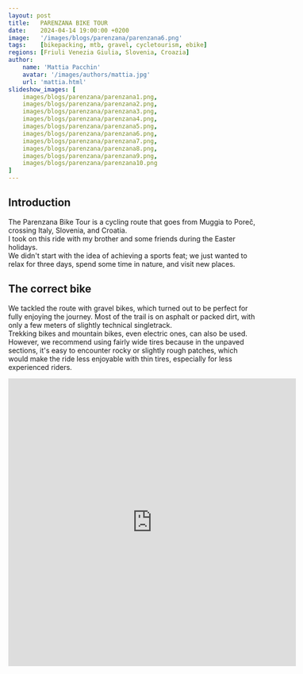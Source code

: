```yaml
---
layout: post
title:   PARENZANA BIKE TOUR
date:    2024-04-14 19:00:00 +0200
image:   '/images/blogs/parenzana/parenzana6.png'
tags:    [bikepacking, mtb, gravel, cycletourism, ebike]
regions: [Friuli Venezia Giulia, Slovenia, Croazia]
author:
    name: 'Mattia Pacchin'
    avatar: '/images/authors/mattia.jpg'
    url: 'mattia.html'
slideshow_images: [
    images/blogs/parenzana/parenzana1.png,
    images/blogs/parenzana/parenzana2.png,
    images/blogs/parenzana/parenzana3.png,
    images/blogs/parenzana/parenzana4.png,
    images/blogs/parenzana/parenzana5.png,
    images/blogs/parenzana/parenzana6.png,
    images/blogs/parenzana/parenzana7.png,
    images/blogs/parenzana/parenzana8.png,
    images/blogs/parenzana/parenzana9.png,
    images/blogs/parenzana/parenzana10.png
]
---
```


## Introduction

The Parenzana Bike Tour is a cycling route that goes from Muggia to Poreč, crossing Italy, Slovenia, and Croatia.  
I took on this ride with my brother and some friends during the Easter holidays.  
We didn't start with the idea of achieving a sports feat; we just wanted to relax for three days, spend some time in nature, and visit new places.

## The correct bike

We tackled the route with gravel bikes, which turned out to be perfect for fully enjoying the journey. Most of the trail is on asphalt or packed dirt, with only a few meters of slightly technical singletrack.  
Trekking bikes and mountain bikes, even electric ones, can also be used. However, we recommend using fairly wide tires because in the unpaved sections, it's easy to encounter rocky or slightly rough patches, which would make the ride less enjoyable with thin tires, especially for less experienced riders.

<!--
## Suddivisione del giro

Questo è il primo giorno. Pirano è molto carina e la vista delle saline dall’alto è tanta roba. Il tratto evidenziato è un po’ scassato. Fattibile anche in gravel ma tre un po’ più rigidi che erano con me non ce la facevano più perché avevano le mani distrutte. Strada facendo fermatevi a fare un giro a Grisignana che è bellissima.

Questo è il secondo giorno. È quello un po’ più palloso perché ci sono tanti campi. Parenzo è molto bella da visitare ed ottimo anche per fare uno spuntino. Il primo tratto fino a Parenzo è bello e vario, mentre passato il tratto di Novigrad sul mare diventa una palla. Occhio al tratto in verde che quando siamo andati noi è stato 10 minuti sott’acqua, poi si è abbassato il livello del mare un attimo e siamo passati in due secondi e poi è tornata l’acqua alta. Il tratto in rosa ti sconsiglio di farlo. Era tutta terra rossa mollissima e erba alta. È stato un incubo. Meglio passare dalla statale che tanto è deserta.

Il terzo giorno. Il primo tratto in verde è fattibile ma è bosco abbandonato ed è un continuo passare in mezzo ai rovi e scavalcare tronchi caduti, quindi vedi tu che fare. Poi tutto tranquillo

## Cosa vedere
-->

<div class="maps-container">
    <iframe src="https://www.komoot.com/it-it/collection/2622662/embed" width="580" height="580" frameborder="0" scrolling="no"></iframe>
</div>
